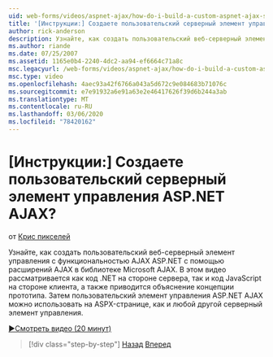 ```yaml
---
uid: web-forms/videos/aspnet-ajax/how-do-i-build-a-custom-aspnet-ajax-server-control
title: '[Инструкции:] Создаете пользовательский серверный элемент управления ASP.NET AJAX? | Документы Майкрософт'
author: rick-anderson
description: Узнайте, как создать пользовательский веб-серверный элемент управления с функциональностью AJAX ASP.NET с помощью расширений AJAX в библиотеке Microsoft AJAX. В этом видео рассматривается...
ms.author: riande
ms.date: 07/25/2007
ms.assetid: 1165e0b4-2240-4dc2-aa94-ef6664c71a8c
msc.legacyurl: /web-forms/videos/aspnet-ajax/how-do-i-build-a-custom-aspnet-ajax-server-control
msc.type: video
ms.openlocfilehash: 4aec93a42f6766a043a5d672c9e084683b71076c
ms.sourcegitcommit: e7e91932a6e91a63e2e46417626f39d6b244a3ab
ms.translationtype: MT
ms.contentlocale: ru-RU
ms.lasthandoff: 03/06/2020
ms.locfileid: "78420162"
---
```

# <a name="how-do-i-build-a-custom-aspnet-ajax-server-control"></a>[Инструкции:] Создаете пользовательский серверный элемент управления ASP.NET AJAX?

от [Крис пикселей](https://twitter.com/chrispels)

Узнайте, как создать пользовательский веб-серверный элемент управления с функциональностью AJAX ASP.NET с помощью расширений AJAX в библиотеке Microsoft AJAX. В этом видео рассматривается как код .NET на стороне сервера, так и код JavaScript на стороне клиента, а также приводится объяснение концепции прототипа. Затем пользовательский элемент управления ASP.NET AJAX можно использовать на ASPX-странице, как и любой другой серверный элемент управления.

[&#9654;Смотреть видео (20 минут)](https://channel9.msdn.com/Blogs/ASP-NET-Site-Videos/how-do-i-build-a-custom-aspnet-ajax-server-control)

> [!div class="step-by-step"]
> [Назад](how-do-i-debug-aspnet-ajax-applications-using-visual-studio-2005.md)
> [Вперед](how-do-i-use-javascript-to-refresh-an-aspnet-ajax-updatepanel.md)
